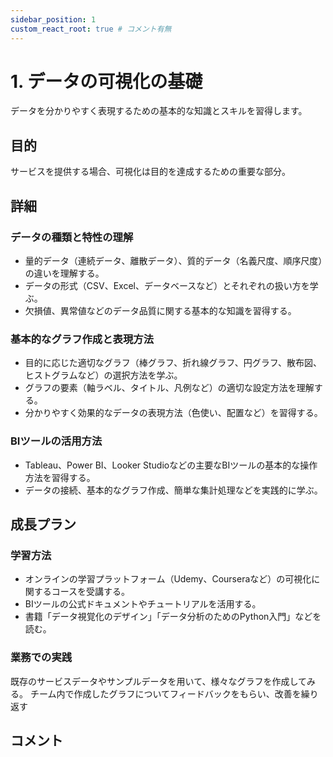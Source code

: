 ```yaml
---
sidebar_position: 1
custom_react_root: true # コメント有無
---
```


# 1. データの可視化の基礎

データを分かりやすく表現するための基本的な知識とスキルを習得します。

## 目的

サービスを提供する場合、可視化は目的を達成するための重要な部分。

## 詳細

### データの種類と特性の理解

- 量的データ（連続データ、離散データ）、質的データ（名義尺度、順序尺度）の違いを理解する。
- データの形式（CSV、Excel、データベースなど）とそれぞれの扱い方を学ぶ。
- 欠損値、異常値などのデータ品質に関する基本的な知識を習得する。

### 基本的なグラフ作成と表現方法

- 目的に応じた適切なグラフ（棒グラフ、折れ線グラフ、円グラフ、散布図、ヒストグラムなど）の選択方法を学ぶ。
- グラフの要素（軸ラベル、タイトル、凡例など）の適切な設定方法を理解する。
- 分かりやすく効果的なデータの表現方法（色使い、配置など）を習得する。

### BIツールの活用方法

- Tableau、Power BI、Looker Studioなどの主要なBIツールの基本的な操作方法を習得する。
- データの接続、基本的なグラフ作成、簡単な集計処理などを実践的に学ぶ。

## 成長プラン

### 学習方法

- オンラインの学習プラットフォーム（Udemy、Courseraなど）の可視化に関するコースを受講する。
- BIツールの公式ドキュメントやチュートリアルを活用する。
- 書籍「データ視覚化のデザイン」「データ分析のためのPython入門」などを読む。

### 業務での実践

既存のサービスデータやサンプルデータを用いて、様々なグラフを作成してみる。
チーム内で作成したグラフについてフィードバックをもらい、改善を繰り返す

## コメント
